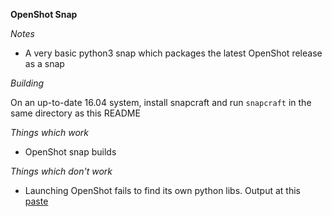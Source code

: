 **OpenShot Snap**

*Notes*

 * A very basic python3 snap which packages the latest OpenShot release as a snap

*Building*

On an up-to-date 16.04 system, install snapcraft and run `snapcraft` in the same directory as this README

*Things which work*

* OpenShot snap builds

*Things which don't work*

 * Launching OpenShot fails to find its own python libs. Output at this [paste](http://paste.ubuntu.com/23186023/)
